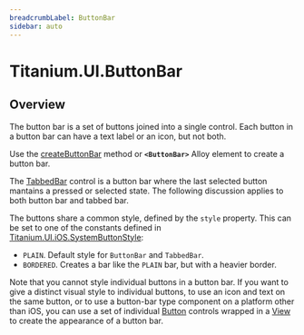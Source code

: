 ```yaml
---
breadcrumbLabel: ButtonBar
sidebar: auto
---
```


# Titanium.UI.ButtonBar

<ProxySummary/>

## Overview

The button bar is a set of buttons joined into a single control. Each button in a
button bar can have a text label or an icon, but not both. 

Use the [createButtonBar](Titanium.UI.createButtonBar) method or **`<ButtonBar>`** Alloy element to create a button bar.

The [TabbedBar](Titanium.UI.iOS.TabbedBar) control is a button bar where the 
last selected button mantains a pressed or selected state. The following discussion
applies to both button bar and tabbed bar.

The buttons share a common style, defined by the `style` property. This can be 
set to one of the constants defined in 
[Titanium.UI.iOS.SystemButtonStyle](Titanium.UI.iOS.SystemButtonStyle):

* `PLAIN`. Default style for `ButtonBar` and `TabbedBar`.
* `BORDERED`. Creates a bar like the `PLAIN` bar, but with a heavier border.

Note that you cannot style individual buttons in a button bar. If you want to give a
distinct visual style to individual buttons, to use an icon and text on the same button,
or to use a button-bar type component on a platform other than iOS, you can use a set 
of individual [Button](Titanium.UI.Button) controls wrapped in a
[View](Titanium.UI.View) to create the appearance of a button bar.

<ApiDocs/>
